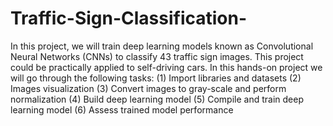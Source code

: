 # Traffic-Sign-Classification-

In this project, we will train deep learning models known as Convolutional Neural Networks (CNNs) to classify 43 traffic sign images. 
This project could be practically applied to self-driving cars. In this hands-on project we will go through the following tasks:
(1) Import libraries and datasets
(2) Images visualization 
(3) Convert images to gray-scale and perform normalization 
(4) Build deep learning model 
(5) Compile and train deep learning model 
(6) Assess trained model performance


